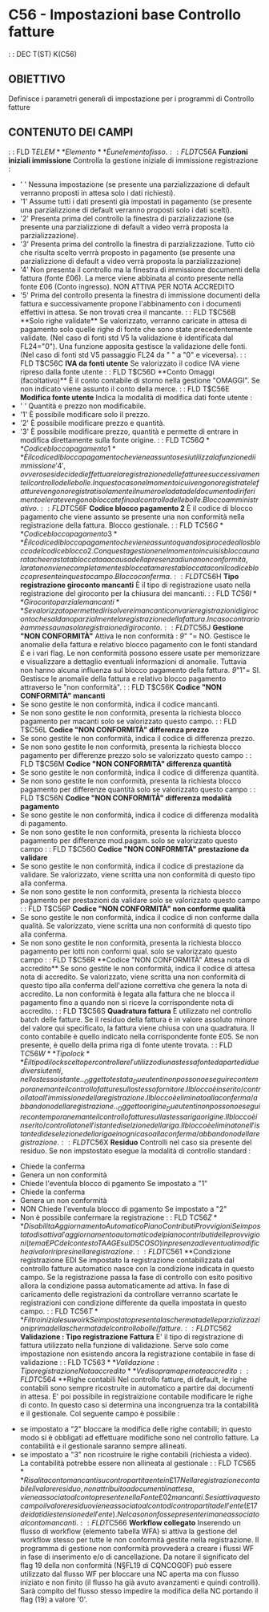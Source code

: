 # C56 - Impostazioni base Controllo fatture
 :  : DEC T(ST) K(C56)
## OBIETTIVO
Definisce i parametri generali di impostazione per i programmi di Controllo fatture
## CONTENUTO DEI CAMPI
 :  : FLD T$ELEM **Elemento**
È un elemento fisso.
 :  : FLD T$C56A  **Funzioni iniziali immissione**
Controlla la gestione iniziale di immissione registrazione : 
- ' ' Nessuna impostazione (se presente una parzializzazione di default verranno proposti in attesa solo i dati richiesti).
- '1' Assume tutti i dati presenti già impostati in pagamento (se presente una parzializzione di default verranno proposti solo i dati scelti).
- '2' Presenta prima del controllo la finestra di parzializzazione (se presente una parzializzione di default a video verrà proposta la parzializzazione).
- '3' Presenta prima del controllo la finestra di parzializzazione. Tutto ciò che risulta scelto verrrà proposto in pagamento (se presente una parzializzione di default a video verrà proposta la parzializzazione)
- '4' Non presenta il controllo ma la finestra di immissione documenti della fattura (fonte £06). La merce viene abbinata al conto presente nella fonte £06 (Conto ingresso). NON ATTIVA PER NOTA ACCREDITO
- '5' Prima del controllo presenta la finestra di immissione documenti della fattura e successivamente propone l'abbinamento con i documenti effettivi in attesa. Se non trovati crea il mancante.
 :  : FLD T$C56B  **Solo righe validate**
Se valorizzato, verranno caricate in attesa di pagamento solo quelle righe di fonte che sono state precedentemente validate. (Nel caso di
fonti std V5 la validazione è identificata dal FL24="0"). Una funzione apposita gestisce la validazione delle fonti.(Nel caso di fonti std V5 passaggio FL24 da " " a "0" e viceversa).
 :  : FLD T$C56C  **IVA da fonti utente**
Se valorizzato il codice IVA viene ripreso dalla fonte utente
 :  : FLD T$C56D  **Conto Omaggi (facoltativo)**
È il conto contabile di storno nella gestione "OMAGGI". Se non indicato viene assunto il conto della merce.
 :  : FLD T$C56E  **Modifica fonte utente**
Indica la modalità di modifica dati fonte utente : 
- ' ' Quantità e prezzo non modificabile.
- '1' È possibile modificare solo il prezzo.
- '2' È possibile modificare prezzo e quantità.
- '3' È possibile modificare prezzo, quantità e permette di entrare in modifica direttamente sulla fonte origine.
 :  : FLD T$C56Q  **Codice blocco pagamento 1**
È il codice di blocco pagamento che viene assunto se si utilizza la funzione di immissione '4', ovvero se si decide di effettuare la registrazione delle fatture e successivamente il controllo delle bolle. In questo caso nel momento i cui vengono registrate le fatture vengono registrati solamente il numero e la data del documento di riferimento e le rate vengono bloccate fino al controllo delle bolle. Blocco amministrativo.
 :  : FLD T$C56F  **Codice blocco pagamento 2**
È il codice di blocco pagamento che viene assunto se presente una non conformità nella registrazione della fattura. Blocco gestionale.
 :  : FLD T$C56G  **Codice blocco pagamento 3**
È il codice di blocco pagamento che viene assunto quando si procede allo sblocco del codice blocco 2. Con questa gestione nel momento in cui si sblocca una rata che era stata bloccataa a causa della presenza di una non conformità, la rata non viene completamente sbloccata ma resta bloccata con il codice blocco presente in questo campo. Blocco conferma.
 :  : FLD T$C56H  **Tipo registrazione giroconto mancanti**
È il tipo di registrazione usato nella registrazione del giroconto per la chiusura dei mancanti.
 :  : FLD T$C56I  **Giroconto parziale mancanti**
Se valorizzato permette di risolvere i mancanti con varie registrazioni di giroconto che saldano parzialmente la registrazione della fattura. In caso contrario è ammessa una sola registraione di giroconto.
 :  : FLD T$C56J  **Gestione "NON CONFORMITÀ"**
Attiva le non conformità : 
_9_" "= NO.
Gestisce le anomalie della fattura e relativo blocco pagamento con le fonti standard £ e i vari flag. Le non conformità possono essere usate per memorizzare e visualizzare a dettaglio eventuali informazioni di anomalie. Tuttavia non hanno alcuna influenza sul blocco pagamento della fattura.
_9_"1"= SI.
Gestisce le anomalie della fattura e relativo blocco pagamento attraverso le "non conformità".
 :  : FLD T$C56K  **Codice "NON CONFORMITÀ" mancanti**
- Se sono gestite le non conformità, indica il codice mancanti.
- Se non sono gestite le non conformità, presenta la richiesta blocco pagamento per macanti solo se valorizzato questo campo.
 :  : FLD T$C56L  **Codice "NON CONFORMITÀ" differenza prezzo**
- Se sono gestite le non conformità, indica il codice di differenza prezzo.
- Se non sono gestite le non conformità, presenta la richiesta blocco pagamento per differenze prezzo solo se valorizzato questo campo
 :  : FLD T$C56M  **Codice "NON CONFORMITÀ" differenza quantità**
- Se sono gestite le non conformità, indica il codice di differenza quantità.
- Se non sono gestite le non conformità, presenta la richiesta blocco pagamento per differenze quantità solo se valorizzato questo campo
 :  : FLD T$C56N  **Codice "NON CONFORMITÀ" differenza modalità pagamento**
- Se sono gestite le non conformità, indica il codice di differenza modalità di pagamento.
- Se non sono gestite le non conformità, presenta la richiesta blocco pagamento per differenze mod.pagam. solo se valorizzato questo campo
 :  : FLD T$C56O  **Codice "NON CONFORMITÀ" prestazione da validare**
- Se sono gestite le non conformità, indica il codice di prestazione da validare. Se valorizzato, viene scritta una non conformità di questo tipo alla conferma.
- Se non sono gestite le non conformità, presenta la richiesta blocco pagamento per prestazioni da validare solo se valorizzato questo campo
 :  : FLD T$C56P  **Codice "NON CONFORMITÀ" non conforme qualità**
- Se sono gestite le non conformità, indica il codice di non conforme dalla qualità. Se valorizzato, viene scritta una non conformità di questo tipo alla conferma.
- Se non sono gestite le non conformità, presenta la richiesta blocco pagamento per lotti non conformi qual. solo se valorizzato questo campo
 :  : FLD T$C56R  **Codice "NON CONFORMITÀ" Attesa nota di accredito**
Se sono gestite le non conformità, indica il codice di attesa nota di accredito. Se valorizzato, viene scritta una non conformità di questo tipo alla conferma dell'azione correttiva che genera la nota di accredito. La non conformità è legata alla fattura che ne blocca il pagamento fino a quando non si riceve la corrispondente nota di accredito.
 :  : FLD T$C56S  **Quadratura fattura**
È utilizzato nel controllo batch delle fatture. Se il residuo della fattura è in valore assoluto minore del valore qui specificato, la fattura viene chiusa con una quadratura. Il conto contabile è quello indicato nella corrispondente fonte £05. Se non presente, è quello della prima riga di fonte utente trovata.
 :  : FLD T$C56W  **Tipo lock**
È il tipo di lock scelto per controllare l'utilizzo di una stessa fonte da parte di due diversi utenti, nello stesso istante.
. _Oggetto testata_
Due utenti non possono eseguire contemporanemante il controllo fatture sullo stesso fornitore.
Il blocco è inserito/controllato all'immissione della registrazione.
Il blocco è eliminato alla conferma/abbandono della registrazione.
. _Oggetto origine_
Due utenti non possono eseguire contemporanemante il controllo fatture sulla stessa riga origine.
Il blocco è inserito/controllato nell'istante di selzione della riga.
Il blocco è eliminato nell'istante di deselezione della riga e in ogni caso alla conferma/abbandono della registrazione.
 :  : FLD T$C56X  **Residuo**
Controlli nel caso sia presente del residuo.
Se non impstostato esegue la modalità di controllo standard : 
* Chiede la conferma
* Genera un non conformità
* Chiede l'eventula blocco di pgamento
Se impostato a "1"
* Chiede la conferma
* Genera un non conformità
* NON Chiede l'eventula blocco di pgamento
Se impostato a "2"
* Non è possibile confermare la registrazione
 :  : FLD T$C56Z  **Disabilita Aggiornamento Automatico Piano Contributi Provvigioni
Se impostato disattiva l'aggiornamento automatico del piano contributi delle provvigioni
(tema £PC del contesto TAAGE sul D5COSO) in presenza di eventuali modifiche ai valori
ripresi nella registrazione.
 :  : FLD T$C561  **Condizione registrazione EDI
Se impostato la registrazione contabilizzata dal controllo fatture automatico nasce con la condizione indicata in questo campo. Se la registrazione passa la fase di controllo con esito positivo allora la condizione passa automaticamente ad attiva.
In fase di caricamento delle registrazioni da controllare verranno scartate le registrazioni con
condizione differente da quella impostata in questo campo.
 :  : FLD T$C56T  **Filtro iniziale su woirk
Se impostato presenta la schermata delle parzializzazioni prima della schermata del controllo bolle/fatture.
 :  : FLD T$C562  **Validazione :  Tipo registrazione Fattura**
E' il tipo di registrazione di fattura utilizzato nella funzione di
validazione. Serve solo come impostazione non esistendo ancora la
registrazione contabile in fase di validazione
 :  : FLD T$C563  **Validazione :  Tipo registrazione Nota accredito**
Vedi sopra ma per note accredito
 :  : FLD T$C564  **Righe contabili
Nel controllo fatture, di default, le righe contabili sono sempre
ricostruite in automatico a partire dai documenti in attesa. E'
poi possibile in registraizione contabile modificare le righe di
conto. In questo caso si determina una incongruenza tra la contabilità
e il gestionale.
Col seguente campo è possibile : 
-  se impostato a "2" bloccare la modifica delle righe contabili;
   in questo modo si è obbligati ad effettuare modifiche sono nel
   controllo fatture. La contabilità e il gestionale saranno sempre
   allineati.
-  se impostato a "3" non ricostruire le righe contabili (richiesta
   a video). La contabilità potrebbe essere non allineata al gestionale
 :  : FLD T$C565  **Risalita conto mancanti su contropartita ente in £17
Nella registrazione contabile il valore residuo, non attribuito a documenti
in attesa, viene associato al conto presente nella Fonte £02 mancanti.
Se si attiva questo campo il valore residuo viene associato al conto di
contropartita dell'ente (£17 dei dati di estensione dell'ente).
Nel caso non fosse presente rimane associato al conto mancanti.
 :  : FLD T$C566  **Workflow collegato**
Inserendo un flusso di workflow (elemento tabella WFA) si attiva la gestione del workflow stesso
per tutte le non conformità gestite nella registrazione. Il programma di gestione non conformità
provvederà a creare i flussi WF in fase di inserimento e/o di cancellazione.
Da notare il significato del flag 19 della non conformità (N§FL19 di CQNCOG0F) può essere utilizzato
dal flusso WF per bloccare una NC aperta ma con flusso iniziato e non finito (il flusso ha già avuto
avanzamenti e quindi controlli). Sarà compito del flusso stesso impedire la modifica della NC
portando il flag (19) a valore '0'.


